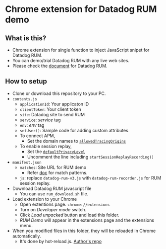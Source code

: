 # Chrome extension for Datadog RUM demo

## What is this?
- Chrome extension for single function to inject JavaScript snipet for Datadog RUM.
- You can demo/trial Datadog RUM with any live web sites.
- Please check the [document](https://docs.datadoghq.com/real_user_monitoring/) for Datadog RUM.

## How to setup
- Clone or download this repository to your PC.
- `contents.js`
  - `applicationId`: Your applicaton ID
  - `clientToken`: Your client token
  - `site`: Datadog site to send RUM
  - `service`: _service_ tag
  - `env`: _env_ tag
  - `setUser()`: Sample code for adding custom attributes
  - To connect APM,
    - Set the domain names to [`allowedTracingOrigins`](https://docs.datadoghq.com/real_user_monitoring/connect_rum_and_traces?tab=browserrum#rum-set-up)
  - To enable session replay,
    - Set the [`defaultPrivacyLevel`](https://docs.datadoghq.com/real_user_monitoring/session_replay/privacy_options/?tab=maskuserinput#configuration)
    - Uncomment the line including `startSessionReplayRecording()`
- `manifest.json`
  - `matches`: Site URL for RUM demo
    - Refer [doc](https://developer.chrome.com/docs/extensions/mv2/match_patterns/) for match patterns.
  - `js`: replace `datadog-rum-v3.js` with `datadog-rum-recorder.js` for RUM session replay.
- Download Datadog RUM javascript file
  - You can use `rum_download.sh` file.
- Load extension to your Chrome
  - Open extentions page. `chrome://extensions`
  - Turn on _Developer mode_ switch.
  - Click _Load unpacked_ button and load this folder.
  - _RUM Demo_ will appear in the extensions page and the extensions menu.
- When you modified files in this folder, they will be reloaded in Chrome automatically.
  - It's done by hot-reload.js. [Author's repo](https://github.com/xpl/crx-hotreload)
